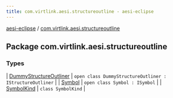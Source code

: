 ```yaml
---
title: com.virtlink.aesi.structureoutline - aesi-eclipse
---
```


[aesi-eclipse](../index.html) / [com.virtlink.aesi.structureoutline](.)

## Package com.virtlink.aesi.structureoutline

### Types

| [DummyStructureOutliner](-dummy-structure-outliner/index.html) | `open class DummyStructureOutliner : IStructureOutliner` |
| [Symbol](-symbol/index.html) | `open class Symbol : ISymbol` |
| [SymbolKind](-symbol-kind/index.html) | `class SymbolKind` |

